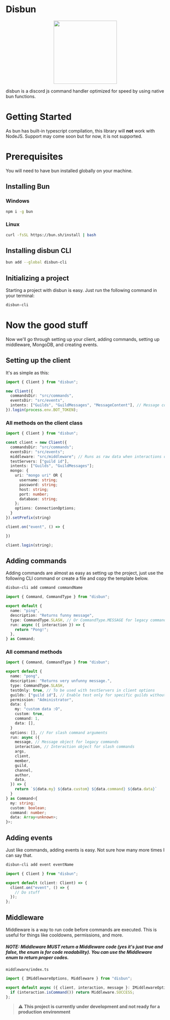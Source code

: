 # Disbun

<p align="center">
  <img src="https://user-images.githubusercontent.com/709451/182802334-d9c42afe-f35d-4a7b-86ea-9985f73f20c3.png" width="200" />
</p>

disbun is a discord js command handler optimized for speed by using native bun functions.

# Getting Started

As bun has built-in typescript compilation, this library will **not** work
with NodeJS. Support may come soon but for now, it is not supported.

# Prerequisites

You will need to have bun installed globally on your machine.

## Installing Bun

### Windows

```bash
npm i -g bun
```

### Linux

```bash
curl -fsSL https://bun.sh/install | bash
```

## Installing disbun CLI

```bash
bun add --global disbun-cli
```

## Initializing a project

Starting a project with disbun is easy. Just run the following command in your terminal:

```sh
disbun-cli
```

# Now the good stuff

Now we'll go through setting up your client, adding commands, setting up middleware, MongoDB, and creating events.

## Setting up the client

It's as simple as this:

```ts
import { Client } from "disbun";

new Client({
  commandsDir: "src/commands",
  eventsDir: "src/events",
  intents: ["Guilds", "GuildMessages", "MessageContent"], // Message content intent required if you're using prefixed commands
}).login(process.env.BOT_TOKEN);
```

### All methods on the client class

```ts
import { Client } from "disbun";

const client = new Client({
  commandsDir: "src/commands";
  eventsDir: "src/events";
  middleware: "src/middleware"; // Runs as raw data when interactions or messages are created
  testServers: ["guild id"],
  intents: ["Guilds", "GuildMessages"];
  mongo: {
    uri: "mongo uri" OR {
      username: string;
      password: string;
      host: string;
      port: number;
      database: string;
    };
    options: ConnectionOptions;
  }
}).setPrefix(string)

client.on("event", () => {

})

client.login(string);
```

## Adding commands

Adding commands are almost as easy as setting up the project, just use the following CLI command or create a file and copy the template below.

```sh
disbun-cli add command commandName
```

```ts
import { Command, CommandType } from "disbun";

export default {
  name: "ping",
  description: "Returns funny message",
  type: CommandType.SLASH, // Or CommandType.MESSAGE for legacy commands
  run: async ({ interaction }) => {
    return "Pong!";
  },
} as Command;
```

### All command methods

```ts
import { Command, CommandType } from "disbun";

export default {
  name: "pong",
  description: "Returns very unfunny message.",
  type: CommandType.SLASH,
  testOnly: true, // To be used with testServers in client options
  guilds: ["guild id"], // Enable test only for specific guilds without changing testServers
  permission: "Administrator",
  data: {
    my: "custom data :O",
    custom: true,
    command: 1,
    data: [],
  }
  options: [], // For slash command arguments
  run: async ({
    message, // Message object for legacy commands
    interaction, // Interaction object for slash commands
    args,
    client,
    member,
    guild,
    channel,
    author,
    data,
  }) => {
    return `${data.my} ${data.custom} ${data.command} ${data.data}`
  }
} as Command<{
  my: string;
  custom: boolean;
  command: number;
  data: Array<unknown>;
}>;
```

## Adding events

Just like commands, adding events is easy. Not sure how many more times I can say that.

```sh
disbun-cli add event eventName
```

```ts
import { Client } from "disbun";

export default (client: Client) => {
  client.on("event", () => {
    // Do stuff
  });
};
```

## Middleware

Middleware is a way to run code before commands are executed. This is useful for things like cooldowns, permissions, and more.

##### NOTE: Middleware MUST return a Middleware code (yes it's just true and false, the enum is for code readability). You can use the Middleware enum to return proper codes.

`middleware/index.ts`

```ts
import { IMiddlewareOptions, Middleware } from "disbun";

export default async ({ client, interaction, message }: IMiddlewareOptions) => {
  if (interaction.isCommand()) return Middleware.SUCCESS;
};
```

> :warning: **This project is currently under development and not ready for a production environment**
